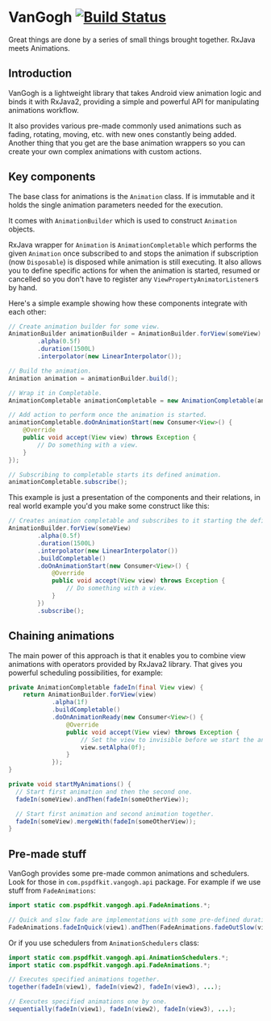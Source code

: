 # VanGogh [![Build Status](https://travis-ci.org/PSPDFKit-labs/VanGogh.svg?branch=master)](https://travis-ci.org/PSPDFKit-labs/VanGogh)

Great things are done by a series of small things brought together. RxJava meets Animations.

## Introduction

VanGogh is a lightweight library that takes Android view animation logic and binds it with RxJava2, providing a simple and powerful API for manipulating animations workflow.

It also provides various pre-made commonly used animations such as fading, rotating, moving, etc. with new ones constantly being added. Another thing that you get are the base animation wrappers so you can create your own complex animations with custom actions.

## Key components

The base class for animations is the `Animation` class. If is immutable and it holds the single animation parameters needed for the execution.

It comes with `AnimationBuilder` which is used to construct `Animation` objects.

RxJava wrapper for `Animation` is `AnimationCompletable` which performs the given `Animation` once subscribed to and stops the animation if subscription (now `Disposable`) is disposed while animation is still executing. It also allows you to define specific actions for when the animation is started, resumed or cancelled so you don't have to register any `ViewPropertyAnimatorListener`s by hand.

Here's a simple example showing how these components integrate with each other:

```java
// Create animation builder for some view.
AnimationBuilder animationBuilder = AnimationBuilder.forView(someView)
        .alpha(0.5f)
        .duration(1500L)
        .interpolator(new LinearInterpolator());

// Build the animation.
Animation animation = animationBuilder.build();

// Wrap it in Completable.
AnimationCompletable animationCompletable = new AnimationCompletable(animation);

// Add action to perform once the animation is started.
animationCompletable.doOnAnimationStart(new Consumer<View>() {
    @Override
    public void accept(View view) throws Exception {
        // Do something with a view.
    }
});

// Subscribing to completable starts its defined animation.
animationCompletable.subscribe();
```

This example is just a presentation of the components and their relations, in real world example you'd you make some construct like this:

```java
// Creates animation completable and subscribes to it starting the defined animation.
AnimationBuilder.forView(someView)
        .alpha(0.5f)
        .duration(1500L)
        .interpolator(new LinearInterpolator())
        .buildCompletable()
        .doOnAnimationStart(new Consumer<View>() {
            @Override
            public void accept(View view) throws Exception {
                // Do something with a view.
            }
        })
        .subscribe();
```

## Chaining animations

The main power of this approach is that it enables you to combine view animations with operators provided by RxJava2 library. That gives you powerful scheduling possibilities, for example:

```java
private AnimationCompletable fadeIn(final View view) {
    return AnimationBuilder.forView(view)
            .alpha(1f)
            .buildCompletable()
            .doOnAnimationReady(new Consumer<View>() {
                @Override
                public void accept(View view) throws Exception {
                    // Set the view to invisible before we start the animation.
                    view.setAlpha(0f);
                }
            });
}

private void startMyAnimations() {
  // Start first animation and then the second one.
  fadeIn(someView).andThen(fadeIn(someOtherView));

  // Start first animation and second animation together.
  fadeIn(someView).mergeWith(fadeIn(someOtherView));
}
```

## Pre-made stuff

VanGogh provides some pre-made common animations and schedulers. Look for those in `com.pspdfkit.vangogh.api` package. For example if we use stuff from `FadeAnimations`:

```java
import static com.pspdfkit.vangogh.api.FadeAnimations.*;

// Quick and slow fade are implementations with some pre-defined durations.
FadeAnimations.fadeInQuick(view1).andThen(FadeAnimations.fadeOutSlow(view2)).subscribe();
```

Or if you use schedulers from `AnimationSchedulers` class:

```java
import static com.pspdfkit.vangogh.api.AnimationSchedulers.*;
import static com.pspdfkit.vangogh.api.FadeAnimations.*;

// Executes specified animations together.
together(fadeIn(view1), fadeIn(view2), fadeIn(view3), ...);

// Executes specified animations one by one.
sequentially(fadeIn(view1), fadeIn(view2), fadeIn(view3), ...);
```
